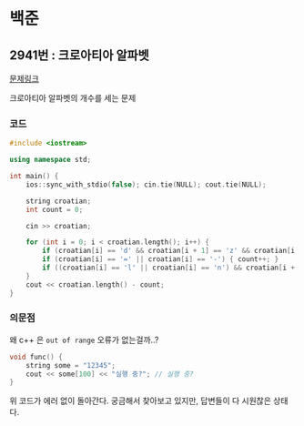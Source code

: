 # 백준

## 2941번 : 크로아티아 알파벳

[문제링크](https://www.acmicpc.net/problem/2941)

크로아티아 알파벳의 개수를 세는 문제


### 코드

```c++
#include <iostream>

using namespace std;

int main() {
    ios::sync_with_stdio(false); cin.tie(NULL); cout.tie(NULL);

    string croatian;
    int count = 0;

    cin >> croatian;

    for (int i = 0; i < croatian.length(); i++) {
        if (croatian[i] == 'd' && croatian[i + 1] == 'z' && croatian[i + 2] == '=') { count++; }
        if (croatian[i] == '=' || croatian[i] == '-') { count++; }
        if ((croatian[i] == 'l' || croatian[i] == 'n') && croatian[i + 1] == 'j') { count++; }
    }
    cout << croatian.length() - count;
}
```

### 의문점

 왜 c++ 은 `out of range` 오류가 없는걸까..?

```c++
void func() {
    string some = "12345";
    cout << some[100] << "실행 중?"; // 실행 중?
}
```
위 코드가 에러 없이 돌아간다.
궁금해서 찾아보고 있지만, 답변들이 다 시원찮은 상태다.
